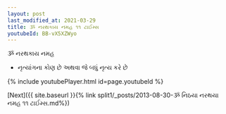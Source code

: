 ```yaml
---
layout: post
last_modified_at: 2021-03-29
title: ૐ નરથકાય નમહ ૧૧ ટાઈમ્સ
youtubeId: BB-vX5XZWyo
---
```

 
 
 ૐ નરથકાય નમહ  
 
 -  નૃત્યાંગના કોણ છે અથવા જે બધું નૃત્ય કરે છે 
 
  
 
  
 
 
 
 
 
 


{% include youtubePlayer.html id=page.youtubeId %}
 
[Next]({{ site.baseurl }}{% link  split1/_posts/2013-08-30-ૐ નિઠયા નરથયા નમહ ૧૧ ટાઈમ્સ.md%})
 
